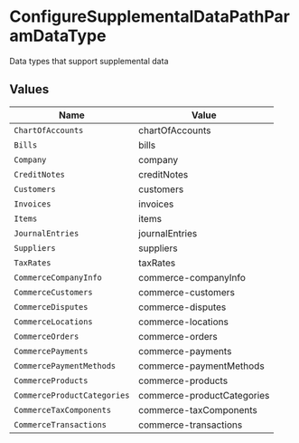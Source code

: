 # ConfigureSupplementalDataPathParamDataType

Data types that support supplemental data


## Values

| Name                        | Value                       |
| --------------------------- | --------------------------- |
| `ChartOfAccounts`           | chartOfAccounts             |
| `Bills`                     | bills                       |
| `Company`                   | company                     |
| `CreditNotes`               | creditNotes                 |
| `Customers`                 | customers                   |
| `Invoices`                  | invoices                    |
| `Items`                     | items                       |
| `JournalEntries`            | journalEntries              |
| `Suppliers`                 | suppliers                   |
| `TaxRates`                  | taxRates                    |
| `CommerceCompanyInfo`       | commerce-companyInfo        |
| `CommerceCustomers`         | commerce-customers          |
| `CommerceDisputes`          | commerce-disputes           |
| `CommerceLocations`         | commerce-locations          |
| `CommerceOrders`            | commerce-orders             |
| `CommercePayments`          | commerce-payments           |
| `CommercePaymentMethods`    | commerce-paymentMethods     |
| `CommerceProducts`          | commerce-products           |
| `CommerceProductCategories` | commerce-productCategories  |
| `CommerceTaxComponents`     | commerce-taxComponents      |
| `CommerceTransactions`      | commerce-transactions       |